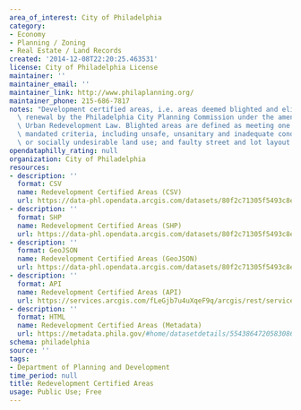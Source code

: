 ```yaml
---
area_of_interest: City of Philadelphia
category:
- Economy
- Planning / Zoning
- Real Estate / Land Records
created: '2014-12-08T22:20:25.463531'
license: City of Philadelphia License
maintainer: ''
maintainer_email: ''
maintainer_link: http://www.philaplanning.org/
maintainer_phone: 215-686-7817
notes: "Development certified areas, i.e. areas deemed blighted and eligible for urban\
  \ renewal by the Philadelphia City Planning Commission under the amended Pennsylvania\
  \ Urban Redevelopment Law. Blighted areas are defined as meeting one of seven city\
  \ mandated criteria, including unsafe, unsanitary and inadequate conditions; economically\
  \ or socially undesirable land use; and faulty street and lot layout."
opendataphilly_rating: null
organization: City of Philadelphia
resources:
- description: ''
  format: CSV
  name: Redevelopment Certified Areas (CSV)
  url: https://data-phl.opendata.arcgis.com/datasets/80f2c71305f5493c8e0aab9137354844_0.csv
- description: ''
  format: SHP
  name: Redevelopment Certified Areas (SHP)
  url: https://data-phl.opendata.arcgis.com/datasets/80f2c71305f5493c8e0aab9137354844_0.zip
- description: ''
  format: GeoJSON
  name: Redevelopment Certified Areas (GeoJSON)
  url: https://data-phl.opendata.arcgis.com/datasets/80f2c71305f5493c8e0aab9137354844_0.geojson
- description: ''
  format: API
  name: Redevelopment Certified Areas (API)
  url: https://services.arcgis.com/fLeGjb7u4uXqeF9q/arcgis/rest/services/Redevelopment_Certified_Areas/FeatureServer/0/query?outFields=*&where=1%3D1
- description: ''
  format: HTML
  name: Redevelopment Certified Areas (Metadata)
  url: https://metadata.phila.gov/#home/datasetdetails/5543864720583086178c4e81/representationdetails/55438a859b989a05172d0d01/
schema: philadelphia
source: ''
tags:
- Department of Planning and Development
time_period: null
title: Redevelopment Certified Areas
usage: Public Use; Free
---
```

